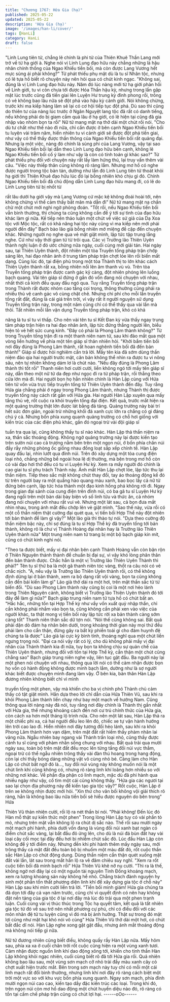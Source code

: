 ```yaml
---
title: "Chương 1767: Hứa Gia (hạ)"
published: 2025-05-22
updated: 2025-05-22
description: 'Hứa Gia (hạ)'
image: '/images/han-li/cover/'
tags: [HanLi]
category: HanLi
draft: false
---
```


"Linh Lung tiên tử, chẳng lẽ chính là phi tử của Thiên Khuê Thần
Lang mới trở về từ hạ giới à. Nghe nói vị Linh Lung đạo hữu này
chẳng những là hậu nhân chính thống của Ngao Khiếu tiền bối,
mà còn được Lang Vương hết mực sủng ái phải không?" Tử phát
thiếu phụ mặt dù là tu sĩ Nhân tộc, nhưng có lẽ tựa hồ biết rõ
chuyện này nên hỏi qua có chút kinh ngạc.
"Không sai, đúng là vị Linh Lung đạo hữu này. Năm đó lúc nàng
mới từ hạ giới phản hồi về Linh giới, tu vi còn chưa tới được Hóa
Thần hậu kỳ, nhưng trong lần gặp mặt lúc trước cũng đã tiến giai
lên Luyện Hư trung kỳ đỉnh phong rồi, trông có vẻ không bao lâu
nữa sẽ đột phá vào hậu kỳ cảnh giới. Nói không chừng, trước khi
ma kiếp hàng lâm sẽ lại có cơ hội tiếp tục đột phá. Dù sao thì
cũng do thiên tư của nàng lúc trước ở Ngân Nguyệt lang tộc đã rất
có danh tiếng, nếu không phải do bị giam cầm quá lâu ở hạ giới,
có lẽ hiện tại cũng đã gia nhập vào nhóm bọn ta rồi" Nữ tử mang
mặt nạ thở dài một chút rồi nói.
"Cho dù tư chất như thế nào đi nữa, chỉ cần được ở bên cạnh
Ngao Khiếu tiền bối tu luyện vài trăm năm, hiển nhiên tu vi cảnh
giới sẽ được đột phá tiến giai, như vậy có thể thấy được thần
thông của Ngao Khiếu tiền bối rất quảng đại. Nhưng lạ một việc,
nàng đó chính là sủng phi của Lang Vương, vậy tại sao Ngao
Khiếu tiền bối lại dẫn theo Linh Lung đạo hữu bên cạnh, không lẽ
Ngao Khiếu tiền bối cố ý làm như vậy là còn có tính toán gì khác
sao?" Tử phát thiếu phụ đối với chuyện này rất lấy làm hứng thú,
lại truy vấn thêm vài câu.
"Việc này thiếp thân cũng không rõ ràng lắm. Nhưng mơ hồ có
nghe được người trong tộc bàn tán, dường như lần đó Linh Lung
tiên tử thoát khỏi hạ giới thì Thiên Khuê đạo hữu lúc đó lại bỗng
nhiên khó chịu gì đó. Chính Ngao Khiếu tiền bối đã chủ động dẫn
Linh Lung đạo hữu mang đi, có lẽ do Linh Lung tiên tử bị nhốt từ

rất lâu dưới hạ giới vậy mà Lang Vương cứ mặc kệ không đoái
hoài tới, nên không chừng vì thế cảm thấy bất mãn mà dẫn đi" Nữ
tử mang mặt nạ chần chừ một chút mới nghi ngờ phỏng đoán.
"Tốt rồi, nếu Ngao Khiếu tiền bối vẫn bình thường, thì chúng ta
cũng không cần để ý tới sự tình của đạo hữu khác làm gì nữa. Kế
tiếp nên thảo luận một chút về việc sứ giả của Dạ Xoa tộc với Mộc
tộc, rất có khả năng hai tộc này cũng vì ma kiếp nên mới phái
người đến đây" Bạch bào lão giả bỗng nhiên mở miệng đề cập
đến chuyện khác.
Những người nọ nghe qua vẻ mặt giật mình, lập tức tập trung
lắng nghe.
Cứ như vậy thời gian từ từ trôi qua.
Các vị Trưởng lão Thiên Uyên thành nghị luận ở đó ước chừng
nữa ngày, cuối cùng mới giải tán.
Hai ngày sau, tại Thiên Uyên thành, đột nhiên một tòa Truyền
tống pháp trận chớp sáng lên, hai đạo nhân ảnh ở trung tâm pháp
trận chợt lóe lên rồi biến mất dạng.
Cùng lúc đó, tại điện phủ trong một tòa Thành thị to lớn khác cách
Thiên Uyên thành rất xa, bỗng nhiên nổi lên âm thanh vù vù.
Trên tòa Truyền tống pháp trận được canh gác kỹ càng, đột nhiên
phóng lên luồng bạch quang.
Vài tên giáp sĩ đứng ở gần đó vốn đang nói chuyện với nhau,
nhất thời cả kinh đều quay đầu ngó qua.
Tuy rằng Truyền tống pháp trận trong Thành rất được nhóm cao
tầng coi trọng, thông thường cũng phái ra nhiều thủ vệ canh gác
vô cùng chặt chẽ. Nhưng chi phí cho mỗi lần truyền tống rất đắt,
đúng là cái giá trên trời, vì vậy rất ít người nguyện sử dụng
Truyền tống trận này, trong một năm cũng chỉ có thể thấy qua vài
lần mà thôi.
Tất nhiên mỗi lần vận dụng Truyền tống pháp trận, khó có khả

năng là tu sĩ tu vi thấp.
Cho nên vài tên tu sĩ Kết Đan kỳ vừa thấy ngay trung tâm pháp
trận hiện ra hai đạo nhân ảnh, lập tức đứng thẳng người lên, biểu
hiện tỏ vẻ hết sức cung kính.
"Đây có phải là Phong Lâm thành không?" Từ trong Truyền tống
trận đi ra một thanh niên nam tử, sau khi đảo mắt qua một vòng
liền hướng về phía một tên giáp sĩ thản nhiên hỏi.
"Khởi bẩm tiền bối nơi đây đúng là Phong Lâm thành, rất hoan
nghênh tiền bối đã đến bản thành!" Giáp sĩ được hỏi nghiêm cẩn
trả lời.
Mấy tên kia đã sớm dùng thần niệm đảo qia hai người trước mặt,
căn bản không thể nhìn ra được tu vi nông sâu, nên tự nhiên
không dám lơ là chút nào.
"Nếu đây đúng là Phong Lâm thành thì tốt rồi" Thanh niên hơi
cười cười, liền không ngó tới mấy tên giáp sĩ này, dẫn theo một
nữ tử da đẹp như ngọc đi ra từ pháp trận, rồi thẳng theo cửa lớn
mà đi.
Hai người bọn họ hẳn nhiên chính là Hàn Lập cùng với Hứa tiên
tử vốn vừa trực tiếp truyền tống từ Thiên Uyên thành đến đây.
Tuy rằng Hứa gia chẳng phải ở ngay trong Phong Lâm thành,
nhưng Thành thị được truyền tống này cách rất gần với Hứa gia.
Hai người Hàn Lập xuyên qua mấy tầng thủ vệ, rốt cuộc ra khỏi
truyền tống đại điện.
Kết quả, trước mắt hiện ra một quảng trường thật lớn được lát
bằng đá tảng.
Quảng trường này bài trí hết sức đơn giản, ngoài trừ những khối
đá xanh cực lớn ra chẳng có gì đáng chú ý cả.
Nhưng bốn phía xung quanh quảng trường có chỗ hơi giống với
kiến trúc của các điện phủ khác, gần đó ngoại trừ vài đội giáp sĩ

tuần tra qua lại, cũng không thấy tu sĩ nào khác.
Hàn Lập thả thần niệm ra xa, thần sắc thoáng động.
Không ngờ quảng trường này lại được kiến tạo trên sườn núi cao
cả trượng nằm bên trên một ngọn núi, ở bốn phía chân núi đầy
rẫy những phòng ốc giống nhau đồng loạt sắp xếp chỉnh tề.
Hàn Lập quay đầu lại, nhìn lướt qua đỉnh núi.
Trên đó xây dựng một tòa cung điện loại nhỏ, chẳng những bề
ngoài hoa lệ dị thường, mà bên trong mơ hồ còn có vài đạo hơi
thở đều có tu vi Luyện Hư kỳ.
Xem ra mấy người đó chính là cao giai tu sĩ phụ trách Thành này.
Ánh mắt Hàn Lập chợt lóe, lập tức thu lại thần niệm.
Tiếp theo sắc mặt không chút thay đổi, tay áo thoáng động kế đó
từ trên người bay ra một quầng hào quang màu xanh, bao bọc lấy
cả nữ tử đứng bên cạnh, lập tức hóa thành một đạo kinh hồng
phá không rời đi.
Ngay trong gian đại sảnh của cung điện trên đỉnh núi, có ba gã tu
sĩ Luyện Hư kỳ đang ngồi trên một bàn dài bày biện vô số linh tửu
và thức ăn, cả nhóm đang nói chuyện với nhau rất vui vẻ.
Nhưng một lát sau, cả bọn đưa mắt nhìn nhau, trong ánh mắt đều
chớp lên vẻ giật mình.
"Sao thế này, vừa rồi có một cỗ thần niệm thật cường đại quét
qua, vị tiền bối Hợp Thể này đột nhiên tới bản thành để làm gì
vậy?" Một lão già thì thào tự nói.
"Dựa theo cường độ thần niệm bậc này, chỉ sợ đúng là tu sĩ Hợp
Thể kỳ đã truyền tống tới bản thành, không rõ là chư vị Thánh
Hoàng đại nhân hay là Trưởng lão Thiên Uyên thành nữa" Một
trung niên nam tử trang bị một bộ bạch giáp kín mít, cũng có chút
kinh nghi nói.

"Theo ta được biết, mấy vị đại nhân bên cạnh Thánh Hoàng vẫn
còn bận rộn ở Thiên Nguyên thánh thành để chuẩn bị đại sự, vì
vậy khó lòng phân thân đến bản thành được. Chắc hẳn là một vị
Trưởng lão Thiên Uyên Thành thì phải?" Tên tu sĩ thứ ba là một
gã thanh niên tóc vàng, thốt ra câu nói có vẻ chắc nịch.
"À, nếu vậy là Trưởng lão Thiên Uyên thành rồi, có thể không định
dừng lại ở bản thành, xem ra bộ dạng rất vội vàng, bọn ta cũng
không cần đến bái kiến làm gì" Lão già thở dài ra một hơi, trên
mặt thần sắc từ từ biến đổi.
"Dù sao Phong Lâm thành này cũng bị coi là một nơi hẻo lánh
trong Thiên Nguyên cảnh, không biết vị Trưởng lão Thiên Uyên
thành đó tới đây để làm gì nữa?" Bạch giáp trung niên nam tử tựa
hồ có chút bất an.
"Hắc hắc, những tồn tại Hợp Thể kỳ như vầy vốn xuất quỷ nhập
thần, chỉ cần không phải nhắm vào bọn ta, cũng không cần phải
xen vào việc của người khác, ta thật mong vị tiền bối này lập tức
rời xa bản thành càng sớm càng tốt" Thanh niên thần sắc dữ tợn
nói.
"Nói thế cũng không sai. Bất quá phải dặn dò đám hạ nhân bên
dưới, trong khoảng thời gian này mọi thứ đều phải làm cho cẩn
thận, đừng gây ra bất kỳ phiền toái gì cho đám huynh đệ chúng ta
là được" Lão già lại cực kỳ bình tỉnh, thoáng nghĩ qua một chút
liền ngưng trọng nói.
"Đại ca nói vậy rất có lý, cho dù không phải mấy vị đại nhân của
Thánh thành kia đi nữa, tuy bọn ta không chịu sự quản chế của
Thiên Uyên thành, nhưng đối với tồn tại Hợp Thể kỳ, cẩn thận một
chút cũng chẳng sao" Bạch giáp trung niên nghe vậy, liên tục gật
đầu.
Ba người này lại một phen nói chuyện với nhau, thông qua lời nói
có thể cảm nhận được bọn họ vốn có hành động không được
minh bạch lắm, dường như là sợ người khác biết được chuyện
mình đang làm vậy.
Ở bên kia, bản thân Hàn Lập đương nhiên không biết chỉ vì mình

truyền tống một phen, vậy mà khiến cho ba vị chính phó Thành
chủ cảm thấy có tật giật mình.
Hắn dựa theo lời chỉ dẫn của Hứa Thiên Vũ, sau khi ra khỏi
Phong Lâm thành liền chạy như bay một mạch về hướng Nam.
Cũng thông qua lời nàng này đã nói, tuy rằng nơi đây chính là
Thành thị gần nhất với Hứa gia, thế nhưng khoảng cách đến nơi
cư trú chính thức của Hứa gia, còn cách xa hơn một tháng lộ trình
nữa.
Cho nên một lát sau, Hàn Lập thả ra một chiếc phi xa, cả hai
người đều leo lên đó, chiếc xe tự vận hành hướng lên trời cao lao
đi.
Hiển nhiên nơi đây tương đối hẻo lánh, sau khi ra khỏi Phong
Lâm thành hơn vạn dặm, trên mặt đất rất hiếm thấy phàm nhân
lai vãng nữa.
Ngẫu nhiên bay ngang vài Thành trấn loại nhỏ, cũng thấy được
cảnh tu sĩ cùng với phàm nhân sống chung với nhau.
Bất quá trải qua mười ngày sau, toàn bộ trên mặt đất đều mọc lên
từng tầng đồi núi vực thẳm, ngoại trừ có thể ngẫu nhiên trông
thấy vài đàn thú hoang trong hang động, còn lại chỉ thấy bóng
dáng những vật vô cùng nhỏ bé.
Càng làm cho Hàn Lập có chút bất ngờ đó là..., tuy đồi núi vùng
này không muốn nói là một chút linh khí cũng không có, nhưng rõ
ràng linh khí loãng hơn nhiều so với những nơi khác.
Về phần địa phận có linh mạch, mặc dù đã phi hành qua nhiều
ngày như vậy, cố tìm một cái cũng không thấy.
"Hứa gia các ngươi tại sao lại chọn địa phương này để kiến tạo
gia tộc vậy?" Rốt cuộc, Hàn Lập ở trên xe không nhịn được mới
hỏi.
"Xin thứ cho vãn bối không vội giải thích rõ ràng, hẳn là không
bao lâu nữa tiền bối sẽ hiểu được nguyên do bên trong" Hứa

Thiên Vũ thản nhiên cười, rồi lộ ra nét thần bí nói.
"Phải không! Đến lúc đó Hàn mỗ thật sự kiến thức một phen"
Trong lòng Hàn Lập tuy có vài phần tò mò, nhưng trên mặt vẫn
không lộ ra chút dị sắc nào.
Thế rồi sau mười ngày một mạch phi hành, phía dưới vốn đang là
vùng đồi núi xanh bạt ngàn có điểm chút sắc vàng, lại bắt đầu đỏ
ửng lên, cho dù là núi đá bùn đất hay vài loại cây cối mọc tại đây
đều hơi bị nhiễm chút sắc đỏ.
Lúc đầu Hàn Lập còn không để ý tới điểm này.
Nhưng đến khi phi hành thêm mấy ngày sau, mới trông thấy cả
mặt đất đều toàn bộ bị nhuốm một màu đất đỏ, rốt cuộc thần sắc
Hàn Lập có chút động dung.
Dùng thần niệm cẩn thận quét xuống mặt đất vài lần, lát sau trong
mắt hắn lộ ra vẽ đăm chiêu suy nghĩ.
"Xem ra rốt cuộc tiền bối đã minh bạch rồi" Hứa Thiên Vũ khẽ nỡ
nụ cười.
"Thì ra là thế, không ngờ nơi đây lại có một nguồn tài nguyên Tinh
Đồng khoáng mạch, xem ra lượng khoáng sản này không hề nhỏ.
Chẳng trách đành nguyện hy sinh một phần tổn thất phương diện
linh khí để xây dựng gia tộc ở chỗ này" Hàn Lập sau khi mỉm cười
liền trả lời.
"Tiền bối minh giám! Hứa gia chúng ta đã dọn tới đây cả vạn năm
trước, cũng chỉ vì quyết định có nên hay không đặt nền tảng của
gia tộc ở lại nơi đây mà lúc đó trải qua một phen tranh luận. Cuối
cùng vài vị thúc thúc trong Tộc hạ quyết tâm, kết quả là tất nhiên
gia tộc từ đó về sau trở nên nhất phương cự phú, chỉ có điều đối
với các môn nhân đệ tử tu luyện cũng vì đó mà bị ảnh hưởng.
Thật sự trong đó mặt lợi cũng như mặt hại khó nói vô cùng" Hứa
Thiên Vũ thở dài một hơi, có chút bất đắc dĩ nói.
Hàn Lập nghe xong gật gật đầu, nhưng ánh mắt thoáng động mà
không nói tiếp gì nữa.

Nữ tử đương nhiên cũng biết điều, không quấy rầy Hàn Lập nữa.
Mấy hôm sau, phía xa xa ở cuối chân trời rốt cuộc cũng hiện ra
một vùng xanh tươi.
Cảm nhận được nguồn linh khí dao động xông tới, khiến cho tinh
thần Hàn Lập không khỏi ngạc nhiên, cuối cùng biết rõ đã tới Hứa
gia rồi.
Quả nhiên không bao lâu sau, một vùng sơn mạch cỡ nhỏ trải đầy
màu xanh cây cỏ chợt xuất hiện trước mắt.
Bên trong sơn mạch này tuy chỉ có mỗi một cái linh mạch rất đổi
bình thường, nhưng linh khí nơi đây rõ ràng cách biệt một trời một
vực so với khu vực bốn phía xung quanh.
Ngay sơn mạch, phía đỉnh mười ngọn núi cao cao, kiến tạo dầy
đặc kiến trúc các loại.
Trong khi đó, trên ngọn núi còn mơ hồ dao động một chút huyền
diệu nào đó, rõ ràng có tồn tại cấm chế pháp trận cũng có chút lợi
hại.
------oOo------
